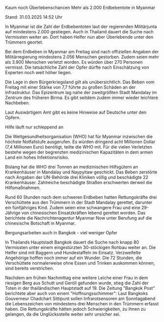 
Kaum noch Überlebenschancen
Mehr als 2.000 Erdbebentote in Myanmar


Stand: 31.03.2025 14:52 Uhr


In Myanmar ist die Zahl der Erdbebentoten laut der regierenden Militärjunta auf mindestens 2.000 gestiegen. Auch in Thailand dauert die Suche nach Vermissten weiter an. Dort haben Helfer nun aber Überlebende unter den Trümmern geortet. 



Bei dem Erdbeben in Myanmar am Freitag sind nach offiziellen Angaben der Militärregierung mindestens 2.056 Menschen gestorben. Zudem seien mehr als 3.900 Menschen verletzt worden. Es würden über 270 Personen vermisst. Die tatsächliche Zahl der Opfer dürfte nach Einschätzung von Experten noch weit höher liegen.


Die Lage in dem Bürgerkriegsland gilt als unübersichtlich. Das Beben vom Freitag mit einer Stärke von 7,7 führte zu großen Schäden an der Infrastruktur. Das Epizentrum lag nahe der zweitgrößten Stadt Mandalay im Zentrum des früheren Birma. Es gibt seitdem zudem immer wieder leichtere Nachbeben.


Laut Auswärtigem Amt gibt es keine Hinweise auf Deutsche unter den Opfern.

Hilfe läuft nur schleppend an


Die Weltgesundheitsorganisation (WHO) hat für Myanmar inzwischen die höchste Notfallstufe ausgerufen. Es würden dringend acht Millionen Dollar (7,4 Millionen Euro) benötigt, teilte die WHO mit. Für die vielen Verletzten bestehe wegen der begrenzten medizinischen Kapazitäten in dem armen Land ein hohes Infektionsrisiko.


Bislang hat die WHO drei Tonnen an medizinischen Hilfsgütern an Krankenhäuser in Mandalay und Naypyitaw geschickt. Das Beben zerstörte nach Angaben der UN-Behörde drei Kliniken völlig und beschädigte 22 Krankenhäuser. Zahlreiche beschädigte Straßen erschwerten derweil die Hilfsmaßnahmen.


Rund 60 Stunden nach dem schweren Erdbeben hatten Rettungskräfte drei Verschüttete aus den Trümmern in der Stadt Mandalay gerettet, darunter ein fünfjähriges Kind. Zudem seien eine schwangere Frau und eine 29-Jährige von chinesischen Einsatzkräften lebend gerettet worden. Das berichtete die Nachrichtenagentur Myanmar Now unter Berufung auf die chinesische Botschaft in Myanmar.

Bergungsarbeiten auch in Bangkok - viel weniger Opfer


In Thailands Hauptstadt Bangkok dauert die Suche nach knapp 80 Vermissten unter einem eingestürzten 30-stöckigen Rohbau weiter an. Die Helfer sind mit Baggern und Hundestaffeln im Einsatz. Verzweifelte Angehörige hoffen noch immer auf ein Wunder. Die 72 Stunden, die Verschüttete normalerweise ohne Essen und Trinken auskommen können, sind bereits verstrichen.


Nachdem am frühen Nachmittag eine weitere Leiche einer Frau in dem riesigen Berg aus Schutt und Geröll gefunden wurde, stieg die Zahl der Toten in der thailändischen Hauptstadt auf 19. Die Zeitung "Bangkok Post" berichtete aber auch von einem "Hoffnungsschimmer": Laut Bangkoks Gouverneur Chadchart Sittipunt sollen Infrarotsensoren am Sonntagabend die Lebenszeichen von mindestens drei Menschen in den Trümmern erfasst haben. Die Rettungskräfte hätten jedoch Schwierigkeiten, zu ihnen zu gelangen, da die Unglücksstelle weiter sehr unsicher sei.

